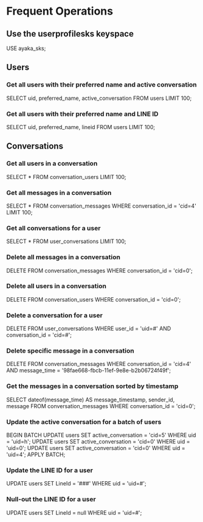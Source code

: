 # Frequent Operations
## Use the userprofilesks keyspace
USE ayaka_sks;

## Users
### Get all users with their preferred name and active conversation
SELECT uid, preferred_name, active_conversation FROM users LIMIT 100;

### Get all users with their preferred name and LINE ID
SELECT uid, preferred_name, lineid FROM users LIMIT 100;

## Conversations
### Get all users in a conversation
SELECT * FROM conversation_users LIMIT 100;

### Get all messages in a conversation
SELECT * FROM conversation_messages WHERE conversation_id = 'cid=4' LIMIT 100;

### Get all conversations for a user
SELECT * FROM user_conversations LIMIT 100;

### Delete all messages in a conversation
DELETE FROM conversation_messages WHERE conversation_id = 'cid=0';

### Delete all users in a conversation
DELETE FROM conversation_users WHERE conversation_id = 'cid=0';

### Delete a conversation for a user
DELETE FROM user_conversations WHERE user_id = 'uid=#' AND conversation_id = 'cid=#';

### Delete specific message in a conversation
DELETE FROM conversation_messages WHERE conversation_id = 'cid=4' AND message_time = '98fae668-fbcb-11ef-9e8e-b2b06724f49f';

### Get the messages in a conversation sorted by timestamp
SELECT dateof(message_time) AS message_timestamp, sender_id, message FROM conversation_messages WHERE conversation_id = 'cid=0';

### Update the active conversation for a batch of users
BEGIN BATCH
  UPDATE users SET active_conversation = 'cid=5' WHERE uid = 'uid=h';
  UPDATE users SET active_conversation = 'cid=0' WHERE uid = 'uid=0';
  UPDATE users SET active_conversation = 'cid=0' WHERE uid = 'uid=4';
APPLY BATCH;

### Update the LINE ID for a user
UPDATE users
SET LineId = '###'
WHERE uid = 'uid=#';

### Null-out the LINE ID for a user
UPDATE users
SET LineId = null
WHERE uid = 'uid=#';
